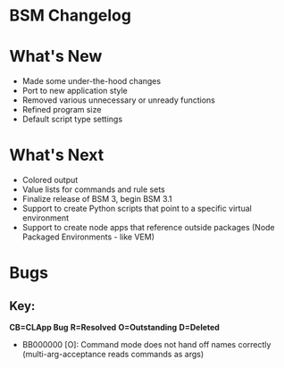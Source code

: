 # BSM Changelog

# What's New
- Made some under-the-hood changes
- Port to new application style
- Removed various unnecessary or unready functions
- Refined program size
- Default script type settings

# What's Next
- Colored output
- Value lists for commands and rule sets
- Finalize release of BSM 3, begin BSM 3.1
- Support to create Python scripts that point to a specific virtual environment
- Support to create node apps that reference outside packages (Node Packaged Environments - like VEM)

# Bugs
## Key:
**CB=CLApp Bug**
**R=Resolved**
**O=Outstanding**
**D=Deleted**

- BB000000 [O]: Command mode does not hand off names correctly (multi-arg-acceptance reads commands as args)
